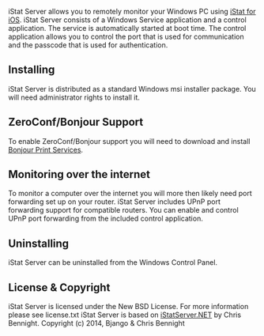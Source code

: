 iStat Server allows you to remotely monitor your Windows PC using [iStat for iOS](http://bjango.com/ios/istat/). iStat Server consists of a Windows Service application and a control application. The service is automatically started at boot time. The control application allows you to control the port that is used for communication and the passcode that is used for authentication.

Installing
-------

iStat Server is distributed as a standard Windows msi installer package. You will need administrator rights to install it.


ZeroConf/Bonjour Support
-------

To enable ZeroConf/Bonjour support you will need to download and install [Bonjour Print Services](http://support.apple.com/kb/DL999).


Monitoring over the internet
-------

To monitor a computer over the internet you will more then likely need port forwarding set up on your router. iStat Server includes UPnP port forwarding support for compatible routers. You can enable and control UPnP port forwarding from the included control application.


Uninstalling
-------

iStat Server can be uninstalled from the Windows Control Panel.


License & Copyright
-------

iStat Server is licensed under the New BSD License. For more information please see license.txt
iStat Server is based on [iStatServer.NET](http://istatserver.codeplex.com) by Chris Bennight.
Copyright (c) 2014, Bjango & Chris Bennight
